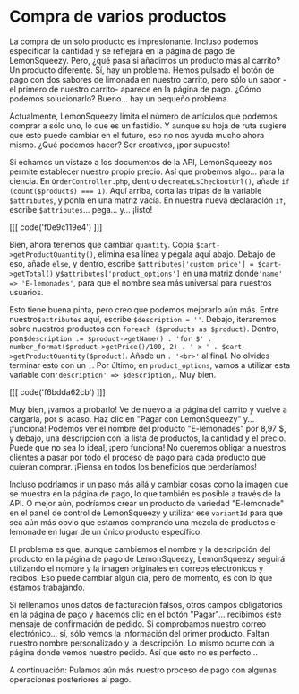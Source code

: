 # Compra de varios productos

La compra de un solo producto es impresionante. Incluso podemos especificar la cantidad y se reflejará en la página de pago de LemonSqueezy. Pero, ¿qué pasa si añadimos un producto más al carrito? Un producto diferente. Sí, hay un problema. Hemos pulsado el botón de pago con dos sabores de limonada en nuestro carrito, pero sólo un sabor -el primero de nuestro carrito- aparece en la página de pago. ¿Cómo podemos solucionarlo? Bueno... hay un pequeño problema.

Actualmente, LemonSqueezy limita el número de artículos que podemos comprar a sólo uno, lo que es un fastidio. Y aunque su hoja de ruta sugiere que esto puede cambiar en el futuro, eso no nos ayuda mucho ahora mismo. ¿Qué podemos hacer? Ser creativos, ¡por supuesto!

Si echamos un vistazo a los documentos de la API, LemonSqueezy nos permite establecer nuestro propio precio. Así que probemos algo... para la ciencia. En `OrderController.php`, dentro de`createLsCheckoutUrl()`, añade `if (count($products) === 1)`. Aquí arriba, corta las tripas de la variable `$attributes`, y ponla en una matriz vacía. En nuestra nueva declaración `if`, escribe `$attributes`... pega... y... ¡listo!

[[[ code('f0e9c119e4') ]]]

Bien, ahora tenemos que cambiar `quantity`. Copia `$cart->getProductQuantity()`, elimina esa línea y pégala aquí abajo. Debajo de eso, añade `else`, y dentro, escribe `$attributes['custom_price'] = $cart->getTotal()` y`$attributes['product_options']` en una matriz donde`'name' => 'E-lemonades'`, para que el nombre sea más universal para nuestros usuarios.

Esto tiene buena pinta, pero creo que podemos mejorarlo aún más. Entre nuestro`$attributes` aquí, escribe `$description = ''`. Debajo, iteraremos sobre nuestros productos con `foreach ($products as $product)`. Dentro, pon`$description .= $product->getName() . 'for $' .
number_format($product->getPrice()/100, 2) . ' x ' .
$cart->getProductQuantity($product)`. Añade un `. '<br>'` al final. No olvides terminar esto con un `;`. Por último, en `product_options`, vamos a utilizar esta variable con`'description' => $description,`. Muy bien.

[[[ code('f6bdda62cb') ]]]

Muy bien, ¡vamos a probarlo! Ve de nuevo a la página del carrito y vuelve a cargarla, por si acaso. Haz clic en "Pagar con LemonSqueezy" y... ¡funciona! Podemos ver el nombre del producto "E-lemonades" por 8,97 $, y debajo, una descripción con la lista de productos, la cantidad y el precio. Puede que no sea lo ideal, ¡pero funciona! No queremos obligar a nuestros clientes a pasar por todo el proceso de pago para cada producto que quieran comprar. ¡Piensa en todos los beneficios que perderíamos!

Incluso podríamos ir un paso más allá y cambiar cosas como la imagen que se muestra en la página de pago, lo que también es posible a través de la API. O mejor aún, podríamos crear un producto de variedad "E-lemonade" en el panel de control de LemonSqueezy y utilizar ese `variantId` para que sea aún más obvio que estamos comprando una mezcla de productos e-lemonade en lugar de un único producto específico.

El problema es que, aunque cambiemos el nombre y la descripción del producto en la página de pago de LemonSqueezy, LemonSqueezy seguirá utilizando el nombre y la imagen originales en correos electrónicos y recibos. Eso puede cambiar algún día, pero de momento, es con lo que estamos trabajando.

Si rellenamos unos datos de facturación falsos, otros campos obligatorios en la página de pago y hacemos clic en el botón "Pagar"... recibimos este mensaje de confirmación de pedido. Si comprobamos nuestro correo electrónico... sí, sólo vemos la información del primer producto. Faltan nuestro nombre personalizado y la descripción. Lo mismo ocurre con la página donde vemos nuestro pedido. Así que esto no es perfecto...

A continuación: Pulamos aún más nuestro proceso de pago con algunas operaciones posteriores al pago.
